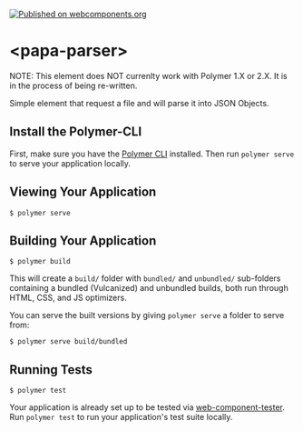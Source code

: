 [![Published on webcomponents.org](https://img.shields.io/badge/webcomponents.org-published-blue.svg)](https://www.webcomponents.org/element/milesje/papa-parser)

# \<papa-parser\>
NOTE: This element does NOT currenlty work with Polymer 1.X or 2.X. It is in the process of being re-written.

Simple element that request a file and will parse it into JSON Objects.

## Install the Polymer-CLI

First, make sure you have the [Polymer CLI](https://www.npmjs.com/package/polymer-cli) installed. Then run `polymer serve` to serve your application locally.

## Viewing Your Application

```
$ polymer serve
```

## Building Your Application

```
$ polymer build
```

This will create a `build/` folder with `bundled/` and `unbundled/` sub-folders
containing a bundled (Vulcanized) and unbundled builds, both run through HTML,
CSS, and JS optimizers.

You can serve the built versions by giving `polymer serve` a folder to serve
from:

```
$ polymer serve build/bundled
```

## Running Tests

```
$ polymer test
```

Your application is already set up to be tested via [web-component-tester](https://github.com/Polymer/web-component-tester). Run `polymer test` to run your application's test suite locally.
